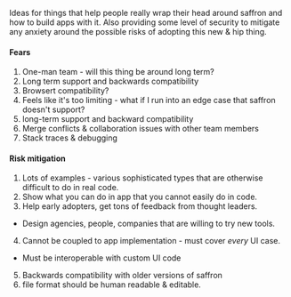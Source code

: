 Ideas for things that help people really wrap their head around saffron and how to build apps with it. Also providing
some level of security to mitigate any anxiety around the possible risks of adopting this new & hip thing.

#### Fears

1. One-man team - will this thing be around long term?
2. Long term support and backwards compatibility
3. Browsert compatibility?
4. Feels like it's too limiting - what if I run into an edge case that saffron doesn't support?
5. long-term support and backward compatibility
6. Merge conflicts & collaboration issues with other team members
7. Stack traces & debugging

#### Risk mitigation

1. Lots of examples - various sophisticated types that are otherwise difficult to do in real code.
2. Show what you can do in app that you cannot easily do in code.
3. Help early adopters, get tons of feedback from thought leaders. 
  - Design agencies, people, companies that are willing to try new tools.
4. Cannot be coupled to app implementation - must cover *every* UI case.
  - Must be interoperable with custom UI code
5. Backwards compatibility with older versions of saffron
6. file format should be human readable & editable.
  

